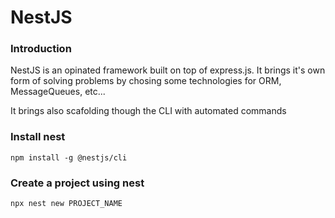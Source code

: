 # NestJS

### Introduction

NestJS is an opinated framework built on top of express.js.
It brings it's own form of solving problems by chosing some technologies for ORM, MessageQueues, etc...

It brings also scafolding though the CLI with automated commands

### Install nest

```
npm install -g @nestjs/cli
```

### Create a project using nest

```
npx nest new PROJECT_NAME
```
